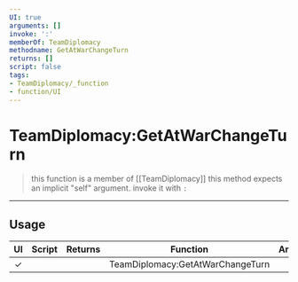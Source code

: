 ```yaml
---
UI: true
arguments: []
invoke: ':'
memberOf: TeamDiplomacy
methodname: GetAtWarChangeTurn
returns: []
script: false
tags:
- TeamDiplomacy/_function
- function/UI
---
```

# TeamDiplomacy:GetAtWarChangeTurn
> this function is a member of [[TeamDiplomacy]]
> this method expects an implicit "self" argument. invoke it with `:`
-----
## Usage
|  UI | Script | Returns | Function | Arguments |
|:---:|:------:|-------:|:--------:|:---------|
|✓| ||TeamDiplomacy:GetAtWarChangeTurn||
